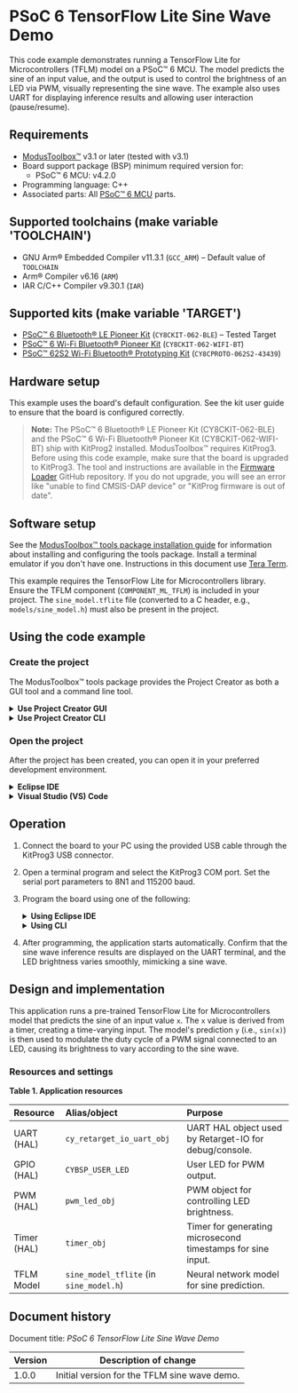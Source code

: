 # PSoC 6 TensorFlow Lite Sine Wave Demo

This code example demonstrates running a TensorFlow Lite for Microcontrollers (TFLM) model on a PSoC&trade; 6 MCU. The model predicts the sine of an input value, and the output is used to control the brightness of an LED via PWM, visually representing the sine wave. The example also uses UART for displaying inference results and allowing user interaction (pause/resume).

## Requirements

- [ModusToolbox&trade;](https://www.infineon.com/modustoolbox) v3.1 or later (tested with v3.1)
- Board support package (BSP) minimum required version for:
   - PSoC&trade; 6 MCU: v4.2.0
- Programming language: C++
- Associated parts: All [PSoC&trade; 6 MCU](https://www.infineon.com/cms/en/product/microcontroller/32-bit-psoc-arm-cortex-microcontroller/psoc-6-32-bit-arm-cortex-m4-mcu) parts.

## Supported toolchains (make variable 'TOOLCHAIN')

- GNU Arm&reg; Embedded Compiler v11.3.1 (`GCC_ARM`) – Default value of `TOOLCHAIN`
- Arm&reg; Compiler v6.16 (`ARM`)
- IAR C/C++ Compiler v9.30.1 (`IAR`)

## Supported kits (make variable 'TARGET')

- [PSoC&trade; 6 Bluetooth&reg; LE Pioneer Kit](https://www.infineon.com/CY8CKIT-062-BLE) (`CY8CKIT-062-BLE`) – Tested Target
- [PSoC&trade; 6 Wi-Fi Bluetooth&reg; Pioneer Kit](https://www.infineon.com/CY8CKIT-062-WIFI-BT) (`CY8CKIT-062-WIFI-BT`)
- [PSoC&trade; 62S2 Wi-Fi Bluetooth&reg; Prototyping Kit](https://www.infineon.com/CY8CPROTO-062S2-43439) (`CY8CPROTO-062S2-43439`)

## Hardware setup

This example uses the board's default configuration. See the kit user guide to ensure that the board is configured correctly.

> **Note:** The PSoC&trade; 6 Bluetooth&reg; LE Pioneer Kit (CY8CKIT-062-BLE) and the PSoC&trade; 6 Wi-Fi Bluetooth&reg; Pioneer Kit (CY8CKIT-062-WIFI-BT) ship with KitProg2 installed. ModusToolbox&trade; requires KitProg3. Before using this code example, make sure that the board is upgraded to KitProg3. The tool and instructions are available in the [Firmware Loader](https://github.com/Infineon/Firmware-loader) GitHub repository. If you do not upgrade, you will see an error like "unable to find CMSIS-DAP device" or "KitProg firmware is out of date".

## Software setup

See the [ModusToolbox&trade; tools package installation guide](https://www.infineon.com/ModusToolboxInstallguide) for information about installing and configuring the tools package.
Install a terminal emulator if you don't have one. Instructions in this document use [Tera Term](https://teratermproject.github.io/index-en.html).

This example requires the TensorFlow Lite for Microcontrollers library. Ensure the TFLM component (`COMPONENT_ML_TFLM`) is included in your project. The `sine_model.tflite` file (converted to a C header, e.g., `models/sine_model.h`) must also be present in the project.

## Using the code example

### Create the project

The ModusToolbox&trade; tools package provides the Project Creator as both a GUI tool and a command line tool.

<details><summary><b>Use Project Creator GUI</b></summary>

1. Open the Project Creator GUI tool.

2. On the **Choose Board Support Package (BSP)** page, select a kit supported by this code example. See [Supported kits](#supported-kits-make-variable-target).

3. On the **Select Application** page:

   a. Select the **Applications(s) Root Path** and the **Target IDE**.

   b. Select this code example from the list by enabling its check box.

   c. (Optional) Change the suggested **New Application Name** and **New BSP Name**.

   d. Click **Create** to complete the application creation process.

</details>

<details><summary><b>Use Project Creator CLI</b></summary>

The 'project-creator-cli' tool can be used to create applications from a CLI terminal or from within batch files or shell scripts. This tool is available in the *{ModusToolbox&trade; install directory}/tools_{version}/project-creator/* directory.

Use a CLI terminal to invoke the 'project-creator-cli' tool. On Windows, use the command-line 'modus-shell' program provided in the ModusToolbox&trade; installation instead of a standard Windows command-line application. This shell provides access to all ModusToolbox&trade; tools.

The following example clones the "PSoC 6 TensorFlow Lite Sine Wave Demo" application with the desired name "SineWaveDemo" configured for the *CY8CKIT-062-BLE* BSP into the specified working directory, *C:/mtb_projects*:

   ```
   project-creator-cli --board-id CY8CKIT-062-BLE --app-id psoc6-tflm-sine-wave-demo --user-app-name SineWaveDemo --target-dir "C:/mtb_projects"
   ```

</details>

### Open the project

After the project has been created, you can open it in your preferred development environment.

<details><summary><b>Eclipse IDE</b></summary>

If you opened the Project Creator tool from the included Eclipse IDE, the project will open in Eclipse automatically.

</details>

<details><summary><b>Visual Studio (VS) Code</b></summary>

Launch VS Code manually, and then open the generated *{project-name}.code-workspace* file located in the project directory.

</details>

## Operation

1. Connect the board to your PC using the provided USB cable through the KitProg3 USB connector.

2. Open a terminal program and select the KitProg3 COM port. Set the serial port parameters to 8N1 and 115200 baud.

3. Program the board using one of the following:

   <details><summary><b>Using Eclipse IDE</b></summary>

      1. Select the application project in the Project Explorer.

      2. In the **Quick Panel**, scroll down, and click **\<Application Name> Program (KitProg3_MiniProg4)**.
   </details>

   <details><summary><b>Using CLI</b></summary>

     From the terminal, execute the `make program` command to build and program the application using the default toolchain to the default target:
      ```
      make program TOOLCHAIN=GCC_ARM
      ```
   </details>

4. After programming, the application starts automatically. Confirm that the sine wave inference results are displayed on the UART terminal, and the LED brightness varies smoothly, mimicking a sine wave.

## Design and implementation

This application runs a pre-trained TensorFlow Lite for Microcontrollers model that predicts the sine of an input value `x`. The `x` value is derived from a timer, creating a time-varying input. The model's prediction `y` (i.e., `sin(x)`) is then used to modulate the duty cycle of a PWM signal connected to an LED, causing its brightness to vary according to the sine wave.

### Resources and settings

**Table 1. Application resources**

 Resource  |  Alias/object     |    Purpose
 :-------- | :-------------    | :------------
 UART (HAL)| `cy_retarget_io_uart_obj` | UART HAL object used by Retarget-IO for debug/console.
 GPIO (HAL)    | `CYBSP_USER_LED`     | User LED for PWM output.
 PWM (HAL)     | `pwm_led_obj`        | PWM object for controlling LED brightness.
 Timer (HAL)   | `timer_obj`          | Timer for generating microsecond timestamps for sine input.
 TFLM Model    | `sine_model_tflite` (in `sine_model.h`) | Neural network model for sine prediction.

## Document history

Document title: *PSoC 6 TensorFlow Lite Sine Wave Demo*

 Version | Description of change
 ------- | ---------------------
 1.0.0   | Initial version for the TFLM sine wave demo.
